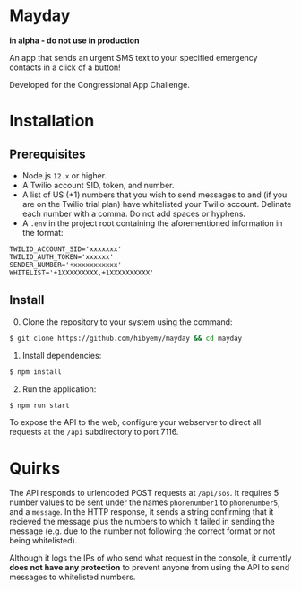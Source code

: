 # Mayday
**in alpha - do not use in production**

An app that sends an urgent SMS text to your specified emergency contacts in a click of a button!

Developed for the Congressional App Challenge.

# Installation
## Prerequisites
* Node.js `12.x` or higher.
* A Twilio account SID, token, and number.
* A list of US (+1) numbers that you wish to send messages to and (if you are on the Twilio trial plan) have whitelisted your Twilio account. Delinate each number with a comma. Do not add spaces or hyphens.
* A `.env` in the project root containing the aforementioned information in the format:
```
TWILIO_ACCOUNT_SID='xxxxxxx'
TWILIO_AUTH_TOKEN='xxxxxx'
SENDER_NUMBER='+xxxxxxxxxxx'
WHITELIST='+1XXXXXXXXX,+1XXXXXXXXXX'
```

## Install
0. Clone the repository to your system using the command: 
```bash
$ git clone https://github.com/hibyemy/mayday && cd mayday
```
1. Install dependencies:
```bash
$ npm install
```
2. Run the application:
```bash
$ npm run start
```

To expose the API to the web, configure your webserver to direct all requests at the `/api` subdirectory to port 7116.

# Quirks
The API responds to urlencoded POST requests at `/api/sos`. It requires 5 number values to be sent under the names `phonenumber1` to `phonenumber5`, and a `message`. In the HTTP response, it sends a string confirming that it recieved the message plus the numbers to which it failed in sending the message (e.g. due to the number not following the correct format or not being whitelisted).

Although it logs the IPs of who send what request in the console, it currently **does not have any protection** to prevent anyone from using the API to send messages to whitelisted numbers.